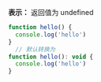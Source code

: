 **表示：** 返回值为 undefined

```js
function hello() {
  console.log('hello')
}
  // 默认转换为
function hello(): void {
  console.log('hello')
}
```